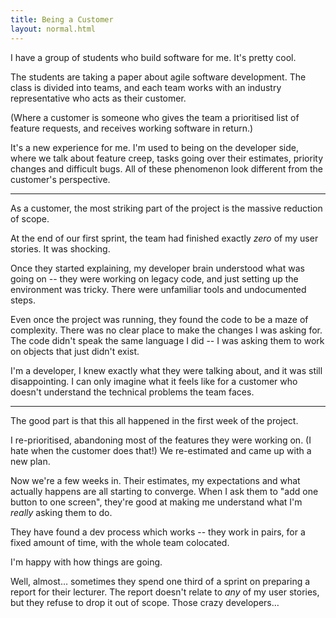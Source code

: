 ```yaml
---
title: Being a Customer
layout: normal.html
---
```

I have a group of students who build software for me. It's pretty cool.

The students are taking a paper about agile software development. The class is divided into teams, and each team works with an industry representative who acts as their customer.

(Where a customer is someone who gives the team a prioritised list of feature requests, and receives working software in return.)

It's a new experience for me. I'm used to being on the developer side, where we talk about feature creep, tasks going over their estimates, priority changes and difficult bugs. All of these phenomenon look different from the customer's perspective.

* * *

As a customer, the most striking part of the project is the massive reduction of scope.

At the end of our first sprint, the team had finished exactly *zero* of my user stories. It was shocking.

Once they started explaining, my developer brain understood what was going on -- they were working on legacy code, and just setting up the environment was tricky. There were unfamiliar tools and undocumented steps.

Even once the project was running, they found the code to be a maze of complexity. There was no clear place to make the changes I was asking for. The code didn't speak the same language I did -- I was asking them to work on objects that just didn't exist.

I'm a developer, I knew exactly what they were talking about, and it was still disappointing. I can only imagine what it feels like for a customer who doesn't understand the technical problems the team faces.

* * *

The good part is that this all happened in the first week of the project.

I re-prioritised, abandoning most of the features they were working on. (I hate when the customer does that!) We re-estimated and came up with a new plan.

Now we're a few weeks in. Their estimates, my expectations and what actually happens are all starting to converge. When I ask them to "add one button to one screen", they're good at making me understand what I'm *really* asking them to do.

They have found a dev process which works -- they work in pairs, for a fixed amount of time, with the whole team colocated.

I'm happy with how things are going.

Well, almost… sometimes they spend one third of a sprint on preparing a report for their lecturer. The report doesn't relate to *any* of my user stories, but they refuse to drop it out of scope. Those crazy developers…